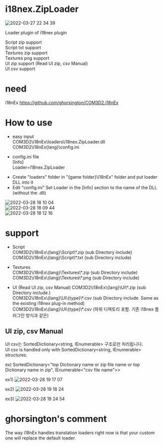 # i18nex.ZipLoader

![2022-03-27 22 34 39](https://user-images.githubusercontent.com/20321215/160284108-18c197d5-42d7-4fc4-ac7d-a0adf47cf3a8.png)  

Loader plugin of i18nex plugin

Script zip support  
Script txt support  
Textures zip support  
Textures png support  
UI zip support (Read UI zip, csv Manual)  
UI csv support  


# need

i18nEx https://github.com/ghorsington/COM3D2.i18nEx  


# How to use  

- easy input  
COM3D2\i18nEx\loaders\i18nex.ZipLoader.dll  
COM3D2\i18nEx\{lang}\config.ini  

- config.ini file  
[Info]  
Loader=i18nex.ZipLoader  

* Create "loaders" folder in "{game folder}\i18nEx" folder and put loader DLL into it  
* Edit "config.ini" Set Loader in the [Info] section to the name of the DLL (without the .dll)  

![2022-03-28 18 10 04](https://user-images.githubusercontent.com/20321215/160365690-da5ae1d1-2a4c-48e1-bc2c-53c0c3af7f69.png)  
![2022-03-28 18 09 44](https://user-images.githubusercontent.com/20321215/160365683-8f185549-f961-4945-a6c1-c8cc2a3a728f.png)  
![2022-03-28 18 12 16](https://user-images.githubusercontent.com/20321215/160366016-6e1c9ea4-4d01-4f6f-8d8c-7ca9dc989d91.png)


# support

- Script  
COM3D2\i18nEx\\{lang}\Script\\\*.zip (sub Directory include)  
COM3D2\i18nEx\\{lang}\Script\\\*.txt (sub Directory include)  

- Textures  
COM3D2\i18nEx\\{lang}\Textures\\\*.zip (sub Directory include)  
COM3D2\i18nEx\\{lang}\Textures\\\*.png (sub Directory include)  

- UI  (Read UI zip, csv Manual)
COM3D2\i18nEx\\{lang}\UI\\\*.zip (sub Directory include.)  
COM3D2\i18nEx\\{lang}\UI\\{type}\\\*.csv (sub Directory include. Same as the existing i18nex plug-in method)  
COM3D2\i18nEx\\{lang}\UI\\{type}\\\*.csv (하위 디렉토리 포함. 기존 i18nex 플러그인 방식과 같은)  


## UI zip, csv Manual  

UI csv는 SortedDictionary<string, IEnumerable<string>> 구조로만 처리됩니다.  
UI csv is handled only with SortedDictionary<string, IEnumerable<string>> structures.  

ex) SortedDictionary<"top Dictionary name or zip file name or top Dictionary name in zip", IEnumerable<"csv file name">>  

ex1)
![2022-03-28 19 17 07](https://user-images.githubusercontent.com/20321215/160378005-17d3f601-224c-4506-b117-fd60bbfbb2c4.png)  

ex2)
![2022-03-28 19 18 24](https://user-images.githubusercontent.com/20321215/160378015-93f327c1-ec60-418b-8228-89d81dbfba4c.png)  

ex3)
 ![2022-03-28 19 24 54](https://user-images.githubusercontent.com/20321215/160379038-3e55b50d-6bfc-414f-8631-3b74533a1e8c.png)

 

# ghorsington's comment

 The way i18nEx handles translation loaders right now is that your custom one will replace the default loader.
